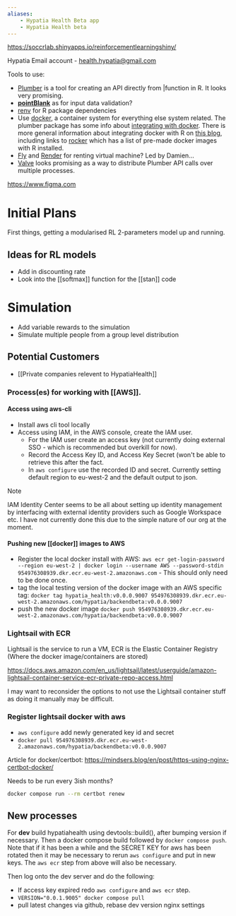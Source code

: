 ```yaml
---
aliases:
    - Hypatia Health Beta app
    - Hypatia Health beta
---
```


https://soccrlab.shinyapps.io/reinforcementlearningshiny/

Hypatia Email account - health.hypatia@gmail.com

Tools to use:
- [Plumber](https://www.rplumber.io/) is a tool for creating an API directly from |function in R. It looks very promising.
- [**pointBlank**](https://rstudio.github.io/pointblank/index.html) as for input data validation?
- [renv](https://rstudio.github.io/renv/articles/renv.html) for R package dependencies
- Use [docker](https://www.docker.com/), a container system for everything else system related. The plumber package has some info about [integrating with docker](https://www.rplumber.io/articles/hosting.html#docker). There is more general information about integrating docker with R on [this blog](https://colinfay.me/docker-r-reproducibility/), including links to [rocker](https://rocker-project.org/) which has a list of pre-made docker images with R installed.
- [Fly](https://fly.io/) and [Render](https://fly.io/) for renting virtual machine? Led by Damien...
- [Valve](https://valve.josiahparry.com/) looks promising as a way to distribute Plumber API calls over multiple processes.

https://www.figma.com
# Initial Plans

First things, getting a modularised RL 2-parameters model up and running.

## Ideas for RL models

- Add in discounting rate 
- Look into the [[softmax]] function for the [[stan]] code


# Simulation
-  Add variable rewards to the simulation
-  Simulate multiple people from a group level distribution

## Potential Customers

- [[Private companies relevent to HypatiaHealth]]

### Process(es) for working with [[AWS]].

#### Access using aws-cli
- Install aws cli tool locally
- Access using IAM, in the AWS console, create the IAM user.
    - For the IAM user create an access key (not currently doing external SSO - which is recommended but overkill for now).
    - Record the Access Key ID, and Access Key Secret (won't be able to retrieve this after the fact.
    - In `aws configure` use the recorded ID and secret. Currently setting default region to eu-west-2 and the default output to json.
> [!note]
> IAM Identity Center seems to be all about setting up identity management by interfacing with external identity providers such as Google Workspace etc. I have not currently done this due to the simple nature of our org at the moment.


#### Pushing new [[docker]] images to AWS
- Register the local docker install with AWS: `aws ecr get-login-password --region eu-west-2 | docker login --username AWS --password-stdin 954976308939.dkr.ecr.eu-west-2.amazonaws.com` - This should only need to be done once.
- tag the local testing version of the docker image with an AWS specific tag: `docker tag hypatia_health:v0.0.0.9007 954976308939.dkr.ecr.eu-west-2.amazonaws.com/hypatia/backendbeta:v0.0.0.9007`
- push the new docker image `docker push 954976308939.dkr.ecr.eu-west-2.amazonaws.com/hypatia/backendbeta:v0.0.0.9007`

### Lightsail with ECR

Lightsail is the service to run a VM, ECR is the Elastic Container Registry (Where the docker image/containers are stored)

https://docs.aws.amazon.com/en_us/lightsail/latest/userguide/amazon-lightsail-container-service-ecr-private-repo-access.html

I may want to reconsider the options to not use the Lightsail container stuff as doing it manually may be difficult.

### Register lightsail docker with aws

- `aws configure` add newly generated key id and secret
-  `docker pull 954976308939.dkr.ecr.eu-west-2.amazonaws.com/hypatia/backendbeta:v0.0.0.9007`


Article for docker/certbot: https://mindsers.blog/en/post/https-using-nginx-certbot-docker/



Needs to be run every 3ish months?
```bash
docker compose run --rm certbot renew
```

## New processes

For **dev** build hypatiahealth using devtools::build(), after bumping version if necessary. Then a docker compose build followed by `docker compose push`. Note that if it has been a while and the SECRET KEY for aws has been rotated then it may be necessary to rerun `aws configure` and put in new keys. The `aws ecr` step from above will also be necessary.

Then log onto the dev server and do the following:
- If access key expired redo `aws configure` and `aws ecr` step.
- `VERSION="0.0.1.9005" docker compose pull`
- pull latest changes via github, rebase dev version nginx settings
